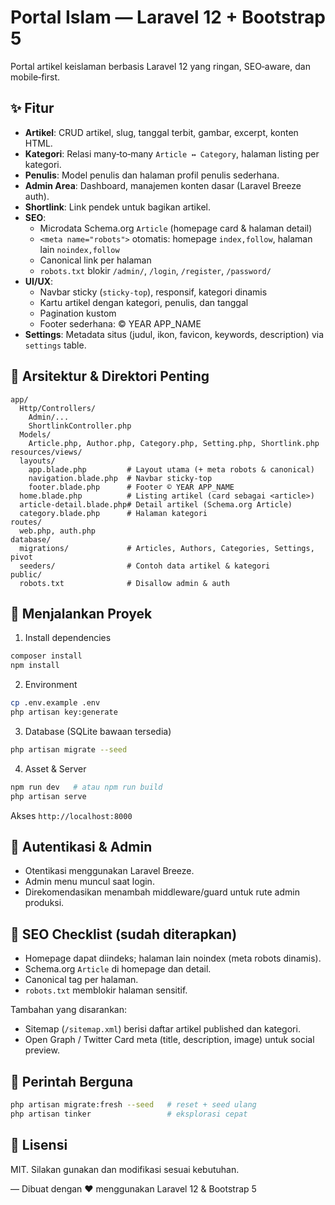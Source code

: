 # Portal Islam — Laravel 12 + Bootstrap 5

Portal artikel keislaman berbasis Laravel 12 yang ringan, SEO‑aware, dan mobile‑first.

## ✨ Fitur

- **Artikel**: CRUD artikel, slug, tanggal terbit, gambar, excerpt, konten HTML.
- **Kategori**: Relasi many‑to‑many `Article ↔ Category`, halaman listing per kategori.
- **Penulis**: Model penulis dan halaman profil penulis sederhana.
- **Admin Area**: Dashboard, manajemen konten dasar (Laravel Breeze auth).
- **Shortlink**: Link pendek untuk bagikan artikel.
- **SEO**:
  - Microdata Schema.org `Article` (homepage card & halaman detail)
  - `<meta name="robots">` otomatis: homepage `index,follow`, halaman lain `noindex,follow`
  - Canonical link per halaman
  - `robots.txt` blokir `/admin/`, `/login`, `/register`, `/password/`
- **UI/UX**:
  - Navbar sticky (`sticky-top`), responsif, kategori dinamis
  - Kartu artikel dengan kategori, penulis, dan tanggal
  - Pagination kustom
  - Footer sederhana: © YEAR APP_NAME
- **Settings**: Metadata situs (judul, ikon, favicon, keywords, description) via `settings` table.

## 🧱 Arsitektur & Direktori Penting

```
app/
  Http/Controllers/
    Admin/...
    ShortlinkController.php
  Models/
    Article.php, Author.php, Category.php, Setting.php, Shortlink.php
resources/views/
  layouts/
    app.blade.php         # Layout utama (+ meta robots & canonical)
    navigation.blade.php  # Navbar sticky-top
    footer.blade.php      # Footer © YEAR APP_NAME
  home.blade.php          # Listing artikel (card sebagai <article>)
  article-detail.blade.php# Detail artikel (Schema.org Article)
  category.blade.php      # Halaman kategori
routes/
  web.php, auth.php
database/
  migrations/             # Articles, Authors, Categories, Settings, pivot
  seeders/                # Contoh data artikel & kategori
public/
  robots.txt              # Disallow admin & auth
```

## 🚀 Menjalankan Proyek

1) Install dependencies
```bash
composer install
npm install
```

2) Environment
```bash
cp .env.example .env
php artisan key:generate
```

3) Database (SQLite bawaan tersedia)
```bash
php artisan migrate --seed
```

4) Asset & Server
```bash
npm run dev   # atau npm run build
php artisan serve
```

Akses `http://localhost:8000`

## 🔐 Autentikasi & Admin

- Otentikasi menggunakan Laravel Breeze.
- Admin menu muncul saat login.
- Direkomendasikan menambah middleware/guard untuk rute admin produksi.

## 🔎 SEO Checklist (sudah diterapkan)

- Homepage dapat diindeks; halaman lain noindex (meta robots dinamis).
- Schema.org `Article` di homepage dan detail.
- Canonical tag per halaman.
- `robots.txt` memblokir halaman sensitif.

Tambahan yang disarankan:
- Sitemap (`/sitemap.xml`) berisi daftar artikel published dan kategori.
- Open Graph / Twitter Card meta (title, description, image) untuk social preview.

## 🧪 Perintah Berguna

```bash
php artisan migrate:fresh --seed   # reset + seed ulang
php artisan tinker                 # eksplorasi cepat
```

## 📄 Lisensi

MIT. Silakan gunakan dan modifikasi sesuai kebutuhan.

— Dibuat dengan ❤️ menggunakan Laravel 12 & Bootstrap 5
